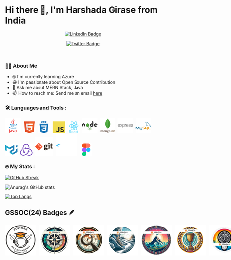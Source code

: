 
# Hi there :wave:, I'm Harshada Girase from India

<div id="badges" align="center">
<a href="https://www.linkedin.com/in/harshada-girase-00b04b250/"><img src="https://img.shields.io/badge/LinkedIn-blue?style=for-the-badge&logo=linkedin&logoColor=white" alt="LinkedIn Badge"/></a>  
 
<a href="https://twitter.com/harshadajg2001"><img src="https://img.shields.io/badge/Twitter-blue?style=for-the-badge&logo=twitter&logoColor=white" alt="Twitter Badge"/></a>
</div>

 <div id='badges' align="center">
   <img src="https://komarev.com/ghpvc/?username=HarshadaGirase&style=flat-square&color=blue" alt=""/>

 </div>

### :woman_technologist: About Me :

* :nerd_face: I'm currently learning Azure
* :grinning: I'm passionate about Open Source Contribution
* 💬 Ask me about MERN Stack, Java
* 📫 How to reach me: Send me an email [here](harshadajg2001@gmail.com)

 ### :hammer_and_wrench: Languages and Tools :
 <div>
  <img src="https://github.com/devicons/devicon/blob/master/icons/java/java-original-wordmark.svg" title="Java" alt="Java" width="50" height="50"/>&nbsp;
  <img src="https://github.com/devicons/devicon/blob/master/icons/html5/html5-original.svg" title="HTML5" alt="HTML" width="40" height="40"/>&nbsp;
  <img src="https://github.com/devicons/devicon/blob/master/icons/css3/css3-plain-wordmark.svg"  title="CSS3" alt="CSS" width="40" height="40"/>&nbsp;
  <img src="https://github.com/devicons/devicon/blob/master/icons/javascript/javascript-original.svg" title="JavaScript" alt="JavaScript" width="40" height="40"/>&nbsp;
  <img src="https://github.com/devicons/devicon/blob/master/icons/react/react-original-wordmark.svg" title="React" alt="React" width="40" height="40"/>&nbsp; 
  <img src="https://github.com/devicons/devicon/blob/master/icons/nodejs/nodejs-original-wordmark.svg" title="NodeJS" alt="NodeJS" width="50" height="50"/>&nbsp;
  <img src="https://github.com/devicons/devicon/blob/master/icons/mongodb/mongodb-original-wordmark.svg" title="MongoDB" alt="MongoDB" width="50" height="50"/>&nbsp;
   <img src="https://github.com/devicons/devicon/blob/master/icons/express/express-original-wordmark.svg" title="Expressjs" alt="Expressjs" width="50" height="50" color="white"/>&nbsp;
  <img src="https://github.com/devicons/devicon/blob/master/icons/mysql/mysql-original-wordmark.svg" title="MySQL"  alt="MySQL" width="50" height="50"/>&nbsp;
  <img src="https://github.com/devicons/devicon/blob/master/icons/materialui/materialui-original.svg" title="Material UI" alt="Material UI" width="40" height="40"/>&nbsp;
  <img src="https://github.com/devicons/devicon/blob/master/icons/redux/redux-original.svg" title="Redux" alt="Redux " width="40" height="40"/>&nbsp;
  <img src="https://github.com/devicons/devicon/blob/master/icons/git/git-original-wordmark.svg" title="Git" **alt="Git" width="60" height="60"/>&nbsp;
  <img src="https://github.com/devicons/devicon/blob/master/icons/tailwindcss/tailwindcss-original-wordmark.svg" title="TailwindCSS" **alt="TailwindCSS" width="70" height="70"/>&nbsp;
<img src="https://github.com/devicons/devicon/blob/master/icons/figma/figma-original.svg" title="Figma" **alt="Figma" width="40" height="40"/>&nbsp;
 

</div>

### :fire: My Stats :

[![GitHub Streak](http://github-readme-streak-stats.herokuapp.com?user=HarshadaGirase&theme=dark&background=000000)](https://git.io/streak-stats) 

![Anurag's GitHub stats](https://github-readme-stats.vercel.app/api?username=HarshadaGirase&show_icons=true&theme=highcontrast)

[![Top Langs](https://github-readme-stats.vercel.app/api/top-langs/?username=HarshadaGirase&layout=compact&theme=vision-friendly-dark)](https://github.com/anuraghazra/github-readme-stats)


## GSSOC(24) Badges 🪶

<div style='display:flex; align-items:center; gap: 10px;' align='center'>
<img src="https://raw.githubusercontent.com/girlscript/gssoc-website-new/main/public/badges/postman.png" width="100px" height="100px" />
  <img src="https://github.com/girlscript/gssoc-website-new/blob/main/public/badges/1.png" width="100px" height="100px" />
  <img src="https://github.com/girlscript/gssoc-website-new/blob/main/public/badges/2.png" width="100px" height="100px" />
  <img src="https://github.com/girlscript/gssoc-website-new/blob/main/public/badges/3.png" width="100px" height="100px" />
  <img src="https://github.com/girlscript/gssoc-website-new/blob/main/public/badges/4.png" width="100px" height="100px" />
  <img src="https://github.com/girlscript/gssoc-website-new/blob/main/public/badges/5.png" width="100px" height="100px" />
  <img src="https://github.com/girlscript/gssoc-website-new/blob/main/public/badges/6.png" width="100px" height="100px" />
  <img src="https://github.com/girlscript/gssoc-website-new/blob/main/public/badges/7.png" width="100px" height="100px" />
  <img src="https://github.com/girlscript/gssoc-website-new/blob/main/public/badges/8.png" width="100px" height="100px" />
</div>

